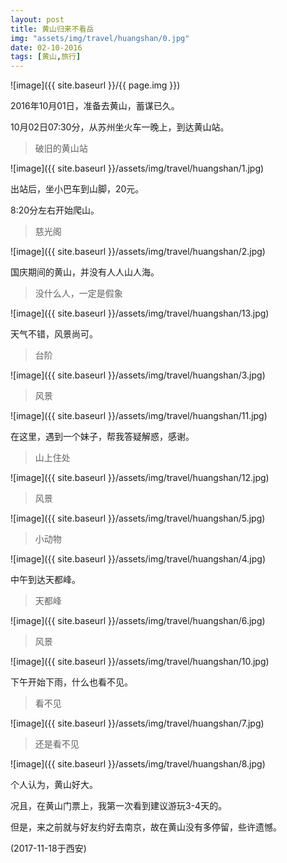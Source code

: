 ```yaml
---
layout: post
title: 黄山归来不看岳
img: "assets/img/travel/huangshan/0.jpg"
date: 02-10-2016
tags: [黄山,旅行]
---
```


![image]({{ site.baseurl }}/{{ page.img }})

2016年10月01日，准备去黄山，蓄谋已久。

10月02日07:30分，从苏州坐火车一晚上，到达黄山站。

> 破旧的黄山站

![image]({{ site.baseurl }}/assets/img/travel/huangshan/1.jpg)

出站后，坐小巴车到山脚，20元。

8:20分左右开始爬山。

> 慈光阁

![image]({{ site.baseurl }}/assets/img/travel/huangshan/2.jpg)

国庆期间的黄山，并没有人人山人海。

> 没什么人，一定是假象

![image]({{ site.baseurl }}/assets/img/travel/huangshan/13.jpg)

天气不错，风景尚可。

> 台阶

![image]({{ site.baseurl }}/assets/img/travel/huangshan/3.jpg)

> 风景

![image]({{ site.baseurl }}/assets/img/travel/huangshan/11.jpg)

在这里，遇到一个妹子，帮我答疑解惑，感谢。

> 山上住处

![image]({{ site.baseurl }}/assets/img/travel/huangshan/12.jpg)

> 风景

![image]({{ site.baseurl }}/assets/img/travel/huangshan/5.jpg)

> 小动物

![image]({{ site.baseurl }}/assets/img/travel/huangshan/4.jpg)

中午到达天都峰。

> 天都峰

![image]({{ site.baseurl }}/assets/img/travel/huangshan/6.jpg)

> 风景

![image]({{ site.baseurl }}/assets/img/travel/huangshan/10.jpg)

下午开始下雨，什么也看不见。

> 看不见

![image]({{ site.baseurl }}/assets/img/travel/huangshan/7.jpg)

> 还是看不见

![image]({{ site.baseurl }}/assets/img/travel/huangshan/8.jpg)

个人认为，黄山好大。

况且，在黄山门票上，我第一次看到建议游玩3-4天的。

但是，来之前就与好友约好去南京，故在黄山没有多停留，些许遗憾。

(2017-11-18于西安)






